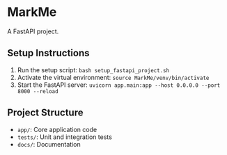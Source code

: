# MarkMe

A FastAPI project.

## Setup Instructions

1. Run the setup script: `bash setup_fastapi_project.sh`
2. Activate the virtual environment: `source MarkMe/venv/bin/activate`
3. Start the FastAPI server: `uvicorn app.main:app --host 0.0.0.0 --port 8000 --reload`

## Project Structure

- `app/`: Core application code
- `tests/`: Unit and integration tests
- `docs/`: Documentation
